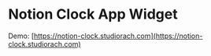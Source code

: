 # Notion Clock App Widget

Demo: [https://notion-clock.studiorach.com](https://notion-clock.studiorach.com)
